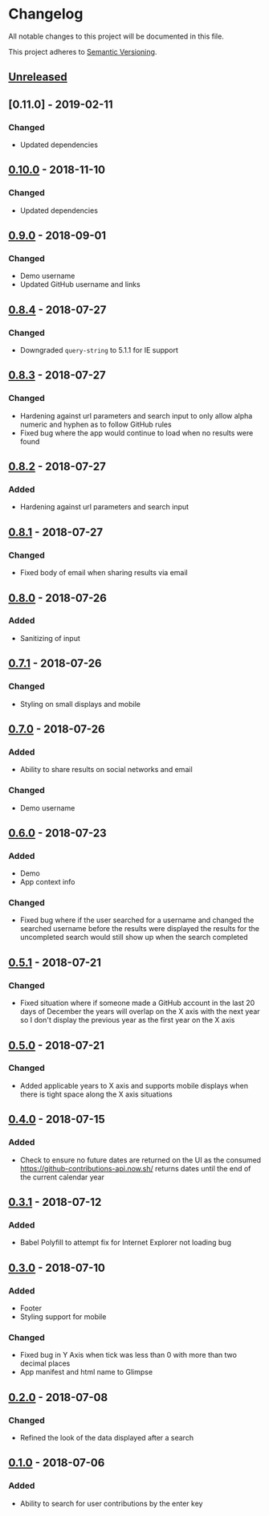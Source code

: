 # Changelog
All notable changes to this project will be documented in this file.

This project adheres to [Semantic Versioning](https://semver.org/spec/v2.0.0.html).

## [Unreleased]

## [0.11.0] - 2019-02-11
### Changed
- Updated dependencies

## [0.10.0] - 2018-11-10
### Changed
- Updated dependencies

## [0.9.0] - 2018-09-01
### Changed
- Demo username
- Updated GitHub username and links

## [0.8.4] - 2018-07-27
### Changed
- Downgraded `query-string` to 5.1.1 for IE support

## [0.8.3] - 2018-07-27
### Changed
- Hardening against url parameters and search input to only allow alpha numeric and hyphen as to
follow GitHub rules
- Fixed bug where the app would continue to load when no results were found

## [0.8.2] - 2018-07-27
### Added
- Hardening against url parameters and search input

## [0.8.1] - 2018-07-27
### Changed
- Fixed body of email when sharing results via email

## [0.8.0] - 2018-07-26
### Added
- Sanitizing of input

## [0.7.1] - 2018-07-26
### Changed
- Styling on small displays and mobile

## [0.7.0] - 2018-07-26
### Added
- Ability to share results on social networks and email

### Changed
- Demo username

## [0.6.0] - 2018-07-23
### Added
- Demo
- App context info

### Changed
- Fixed bug where if the user searched for a username and changed the searched username before the
results were displayed the results for the uncompleted search would still show up when the search
completed

## [0.5.1] - 2018-07-21
### Changed
- Fixed situation where if someone made a GitHub account in the last 20 days of December the years
will overlap on the X axis with the next year so I don't display the previous year as the first
year on the X axis

## [0.5.0] - 2018-07-21
### Changed
- Added applicable years to X axis and supports mobile displays when there is tight space along the
X axis situations

## [0.4.0] - 2018-07-15
### Added
- Check to ensure no future dates are returned on the UI as the consumed
https://github-contributions-api.now.sh/ returns dates until the end of the current calendar year

## [0.3.1] - 2018-07-12
### Added
- Babel Polyfill to attempt fix for Internet Explorer not loading bug

## [0.3.0] - 2018-07-10
### Added
- Footer
- Styling support for mobile

### Changed
- Fixed bug in Y Axis when tick was less than 0 with more than two decimal places
- App manifest and html name to Glimpse

## [0.2.0] - 2018-07-08
### Changed
- Refined the look of the data displayed after a search

## [0.1.0] - 2018-07-06
### Added
- Ability to search for user contributions by the enter key

[Unreleased]: https://github.com/cujarrett/glimpse/compare/v0.11.0...master
[0.10.0]: https://github.com/cujarrett/glimpse/compare/v0.10.0...v0.11.0
[0.10.0]: https://github.com/cujarrett/glimpse/compare/v0.9.0...v0.10.0
[0.9.0]: https://github.com/cujarrett/glimpse/compare/v0.8.4...v0.9.0
[0.8.4]: https://github.com/cujarrett/glimpse/compare/v0.8.3...v0.8.4
[0.8.3]: https://github.com/cujarrett/glimpse/compare/v0.8.2...v0.8.3
[0.8.2]: https://github.com/cujarrett/glimpse/compare/v0.8.1...v0.8.2
[0.8.1]: https://github.com/cujarrett/glimpse/compare/v0.8.0...v0.8.1
[0.8.0]: https://github.com/cujarrett/glimpse/compare/v0.7.1...v0.8.0
[0.7.1]: https://github.com/cujarrett/glimpse/compare/v0.7.0...v0.7.1
[0.7.0]: https://github.com/cujarrett/glimpse/compare/v0.6.0...v0.7.0
[0.6.0]: https://github.com/cujarrett/glimpse/compare/v0.5.1...v0.6.0
[0.5.1]: https://github.com/cujarrett/glimpse/compare/v0.5.0...v0.5.1
[0.5.0]: https://github.com/cujarrett/glimpse/compare/v0.4.0...v0.5.0
[0.4.0]: https://github.com/cujarrett/glimpse/compare/v0.3.1...v0.4.0
[0.3.1]: https://github.com/cujarrett/glimpse/compare/v0.3.0...v0.3.1
[0.3.0]: https://github.com/cujarrett/glimpse/compare/v0.2.0...v0.3.0
[0.2.0]: https://github.com/cujarrett/glimpse/compare/v0.1.0...v0.2.0
[0.1.0]: https://github.com/cujarrett/glimpse/releases/tag/v0.1.0
